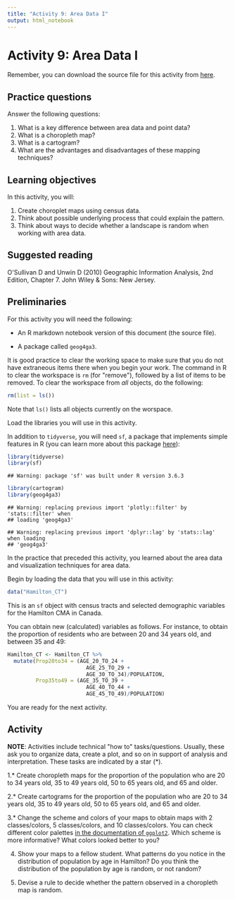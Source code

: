 ```yaml
---
title: "Activity 9: Area Data I"
output: html_notebook
---
```


# Activity 9: Area Data I

Remember, you can download the source file for this activity from [here](https://github.com/paezha/Spatial-Statistics-Course).

## Practice questions

Answer the following questions:

1. What is a key difference between area data and point data?
2. What is a choropleth map?
3. What is a cartogram?
4. What are the advantages and disadvantages of these mapping techniques?

## Learning objectives

In this activity, you will:

1. Create choroplet maps using census data.
2. Think about possible underlying process that could explain the pattern.
3. Think about ways to decide whether a landscape is random when working with area data.

## Suggested reading

O'Sullivan D and Unwin D (2010) Geographic Information Analysis, 2nd Edition, Chapter 7. John Wiley & Sons: New Jersey.

## Preliminaries

For this activity you will need the following:

* An R markdown notebook version of this document (the source file).

* A package called `geog4ga3`.

It is good practice to clear the working space to make sure that you do not have extraneous items there when you begin your work. The command in R to clear the workspace is `rm` (for "remove"), followed by a list of items to be removed. To clear the workspace from _all_ objects, do the following:

```r
rm(list = ls())
```

Note that `ls()` lists all objects currently on the worspace.

Load the libraries you will use in this activity. 

In addition to `tidyverse`, you will need `sf`, a package that implements simple features in R (you can learn more about this package [here](https://cran.r-project.org/web/packages/sf/vignettes/sf1.html)):

```r
library(tidyverse)
library(sf)
```

```
## Warning: package 'sf' was built under R version 3.6.3
```

```r
library(cartogram)
library(geog4ga3)
```

```
## Warning: replacing previous import 'plotly::filter' by 'stats::filter' when
## loading 'geog4ga3'
```

```
## Warning: replacing previous import 'dplyr::lag' by 'stats::lag' when loading
## 'geog4ga3'
```

In the practice that preceded this activity, you learned about the area data and visualization techniques for area data.

Begin by loading the data that you will use in this activity:

```r
data("Hamilton_CT")
```

This is an `sf` object with census tracts and selected demographic variables for the Hamilton CMA in Canada.

You can obtain new (calculated) variables as follows. For instance, to obtain the proportion of residents who are between 20 and 34 years old, and between 35 and 49:

```r
Hamilton_CT <- Hamilton_CT %>%
  mutate(Prop20to34 = (AGE_20_TO_24 + 
                         AGE_25_TO_29 + 
                         AGE_30_TO_34)/POPULATION, 
         Prop35to49 = (AGE_35_TO_39 + 
                         AGE_40_TO_44 + 
                         AGE_45_TO_49)/POPULATION)
```

You are ready for the next activity.

## Activity

**NOTE**: Activities include technical "how to" tasks/questions. Usually, these ask you to organize data, create a plot, and so on in support of analysis and interpretation. These tasks are indicated by a star (*).

1.* Create choropleth maps for the proportion of the population who are 20 to 34 years old, 35 to 49 years old, 50 to 65 years old, and 65 and older.

2.* Create cartograms for the proportion of the population who are 20 to 34 years old, 35 to 49 years old, 50 to 65 years old, and 65 and older.

3.* Change the scheme and colors of your maps to obtain maps with 2 classes/colors, 5 classes/colors, and 10 classes/colors. You can check different color palettes [in the documentation of `ggplot2`](https://ggplot2.tidyverse.org/reference/scale_brewer.html). Which scheme is more informative? What colors looked better to you?

4. Show your maps to a fellow student. What patterns do you notice in the distribution of population by age in Hamilton? Do you think the distribution of the population by age is random, or not random?

5. Devise a rule to decide whether the pattern observed in a choropleth map is random.
